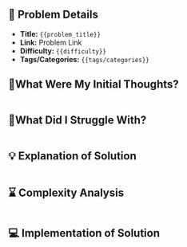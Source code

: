 ## 📝 Problem Details

- **Title:** `{{problem_title}}`
- **Link:** Problem Link
- **Difficulty:** `{{difficulty}}`
- **Tags/Categories:** `{{tags/categories}}`

## 💭What Were My Initial Thoughts?

```

```

## 🤔What Did I Struggle With?

```
```

## 💡 Explanation of Solution

```

```

## ⌛ Complexity Analysis

```

```

## 💻 Implementation of Solution

```cpp

```